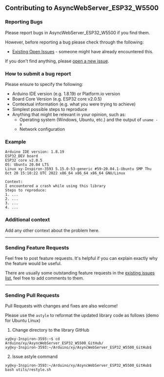 ## Contributing to AsyncWebServer_ESP32_W5500

### Reporting Bugs

Please report bugs in AsyncWebServer_ESP32_W5500 if you find them.

However, before reporting a bug please check through the following:

* [Existing Open Issues](https://github.com/khoih-prog/AsyncWebServer_ESP32_W5500/issues) - someone might have already encountered this.

If you don't find anything, please [open a new issue](https://github.com/khoih-prog/AsyncWebServer_ESP32_W5500/issues/new).

### How to submit a bug report

Please ensure to specify the following:

* Arduino IDE version (e.g. 1.8.19) or Platform.io version
* Board Core Version (e.g. ESP32 core v2.0.5)
* Contextual information (e.g. what you were trying to achieve)
* Simplest possible steps to reproduce
* Anything that might be relevant in your opinion, such as:
  * Operating system (Windows, Ubuntu, etc.) and the output of `uname -a`
  * Network configuration


### Example

```
Arduino IDE version: 1.8.19
ESP32_DEV board
ESP32 core v2.0.5
OS: Ubuntu 20.04 LTS
Linux xy-Inspiron-3593 5.15.0-53-generic #59~20.04.1-Ubuntu SMP Thu Oct 20 15:10:22 UTC 2022 x86_64 x86_64 x86_64 GNU/Linux

Context:
I encountered a crash while using this library
Steps to reproduce:
1. ...
2. ...
3. ...
4. ...
```

### Additional context

Add any other context about the problem here.

---

### Sending Feature Requests

Feel free to post feature requests. It's helpful if you can explain exactly why the feature would be useful.

There are usually some outstanding feature requests in the [existing issues list](https://github.com/khoih-prog/AsyncWebServer_ESP32_W5500/issues?q=is%3Aopen+is%3Aissue+label%3Aenhancement), feel free to add comments to them.

---

### Sending Pull Requests

Pull Requests with changes and fixes are also welcome!

Please use the `astyle` to reformat the updated library code as follows (demo for Ubuntu Linux)

1. Change directory to the library GitHub

```
xy@xy-Inspiron-3593:~$ cd Arduino/xy/AsyncWebServer_ESP32_W5500_GitHub/
xy@xy-Inspiron-3593:~/Arduino/xy/AsyncWebServer_ESP32_W5500_GitHub$
```

2. Issue astyle command

```
xy@xy-Inspiron-3593:~/Arduino/xy/AsyncWebServer_ESP32_W5500_GitHub$ bash utils/restyle.sh
```

